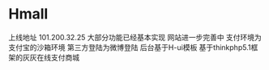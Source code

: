 # Hmall
上线地址 101.200.32.25
大部分功能已经基本实现
网站进一步完善中
支付环境为支付宝的沙箱环境
第三方登陆为微博登陆
后台基于H-ui模板
基于thinkphp5.1框架的灰灰在线支付商城

